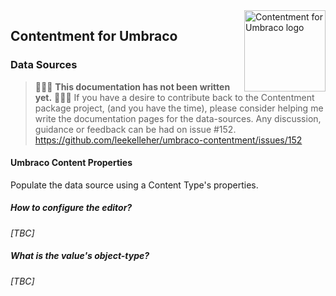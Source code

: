 <img src="../assets/img/logo.png" alt="Contentment for Umbraco logo" title="A state of Umbraco happiness." height="130" align="right">

## Contentment for Umbraco

### Data Sources


> :rotating_light::rotating_light::rotating_light: **This documentation has not been written yet.** :rotating_light::rotating_light::rotating_light:
> If you have a desire to contribute back to the Contentment package project, (and you have the time), please consider helping me write the documentation pages for the data-sources.
> Any discussion, guidance or feedback can be had on issue #152.
> https://github.com/leekelleher/umbraco-contentment/issues/152


#### Umbraco Content Properties

Populate the data source using a Content Type's properties.


##### How to configure the editor?

_[TBC]_


##### What is the value's object-type?

_[TBC]_
